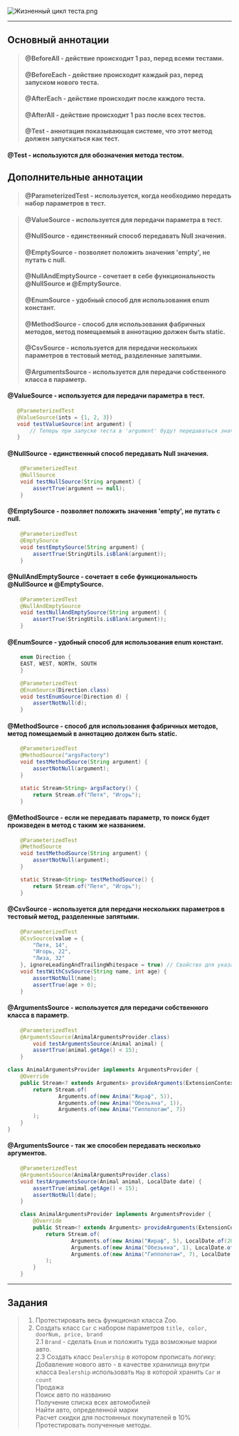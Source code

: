 ![Жизненный цикл теста.png](https://i.ibb.co/gwrNjmc/image.png)

---
## Основный аннотации
> #### @BeforeAll - действие происходит 1 раз, перед всеми тестами.
> #### @BeforeEach - действие происходит каждый раз, перед запуском нового теста.
> #### @AfterEach - действие происходит после каждого теста.
> #### @AfterAll - действие происходит 1 раз после всех тестов.
> #### @Test - аннотация показывающая системе, что этот метод должен запускаться как тест.
#### @Test - используются для обозначения метода тестом.

## Дополнительные аннотации
> #### @ParameterizedTest - используется, когда необходимо передать набор параметров в тест.

> #### @ValueSource - используется для передачи параметра в тест.
> #### @NullSource - единственный способ передавать Null значения.
> #### @EmptySource - позволяет положить значения 'empty', не путать с null.
> #### @NullAndEmptySource - сочетает в себе функциональность @NullSource и @EmptySource.
> #### @EnumSource - удобный способ для использования enum констант.
> #### @MethodSource - способ для использования фабричных методов, метод помещаемый в аннотацию должен быть static.
> #### @CsvSource - используется для передачи нескольких параметров в тестовый метод, разделенные запятыми.
> #### @ArgumentsSource - используется для передачи собственного класса в параметр.
#### @ValueSource - используется для передачи параметра в тест.

 ```java
    @ParameterizedTest
    @ValueSource(ints = {1, 2, 3})
    void testValueSource(int argument) {
        // Теперь при запуске теста в 'argument' будут передаваться значение от 1 до 3.
    }
```
#### @NullSource - единственный способ передавать Null значения.
```java
    @ParameterizedTest
    @NullSource
    void testNullSource(String argument) {
        assertTrue(argument == null);
    }
```
#### @EmptySource - позволяет положить значения 'empty', не путать с null.
```java
    @ParameterizedTest
    @EmptySource
    void testEmptySource(String argument) {
        assertTrue(StringUtils.isBlank(argument));
    }
```
#### @NullAndEmptySource - сочетает в себе функциональность @NullSource и @EmptySource.
```java
    @ParameterizedTest
    @NullAndEmptySource
    void testNullAndEmptySource(String argument) {
        assertTrue(StringUtils.isBlank(argument));
    }
```
#### @EnumSource - удобный способ для использования enum констант.
```java
    enum Direction {
    EAST, WEST, NORTH, SOUTH
    }

    @ParameterizedTest
    @EnumSource(Direction.class)
    void testEnumSource(Direction d) {
        assertNotNull(d);
    }
```
#### @MethodSource - способ для использования фабричных методов, метод помещаемый в аннотацию должен быть static.
```java
    @ParameterizedTest
    @MethodSource("argsFactory")
    void testMethodSource(String argument) {
        assertNotNull(argument);
    }

    static Stream<String> argsFactory() {
        return Stream.of("Петя", "Игорь");
    }
```
#### @MethodSource - если не передавать параметр, то поиск будет произведен в метод с таким же названием.
```java
    @ParameterizedTest
    @MethodSource
    void testMethodSource(String argument) {
        assertNotNull(argument);
    }

    static Stream<String> testMethodSource() {
        return Stream.of("Петя", "Игорь");
    }
```
#### @CsvSource - используется для передачи нескольких параметров в тестовый метод, разделенные запятыми.
```java
    @ParameterizedTest
    @CsvSource(value = {
        "Петя, 14",
        "Игорь, 22",
        "Лиза, 32"
    }, ignoreLeadingAndTrailingWhitespace = true) // Свойство для указания учитывать пробелы или нет
    void testWithCsvSource(String name, int age) {
        assertNotNull(name);
        assertTrue(age > 0);
    }
```
#### @ArgumentsSource - используется для передачи собственного класса в параметр.
```java
    @ParameterizedTest
    @ArgumentsSource(AnimalArgumentsProvider.class)
        void testArgumentsSource(Animal animal) {
        assertTrue(animal.getAge() < 15);
    }

class AnimalArgumentsProvider implements ArgumentsProvider {
    @Override
    public Stream<? extends Arguments> provideArguments(ExtensionContext context) {
        return Stream.of(
                Arguments.of(new Anima("Жираф", 5)),
                Arguments.of(new Anima("Обезьяна", 1)),
                Arguments.of(new Anima("Гиппопотам", 7))
        );
    }
}
```
#### @ArgumentsSource - так же способен передавать несколько аргументов.
```java
    @ParameterizedTest
    @ArgumentsSource(AnimalArgumentsProvider.class)
    void testArgumentsSource(Animal animal, LocalDate date) {
        assertTrue(animal.getAge() < 15);
        assertNotNull(date);
    }

    class AnimalArgumentsProvider implements ArgumentsProvider {
        @Override
        public Stream<? extends Arguments> provideArguments(ExtensionContext context) {
            return Stream.of(
                    Arguments.of(new Anima("Жираф", 5), LocalDate.of(2018, Month.APRIL, 10)),
                    Arguments.of(new Anima("Обезьяна", 1), LocalDate.of(2022, Month.SEPTEMBER, 22)),
                    Arguments.of(new Anima("Гиппопотам", 7), LocalDate.of(2016, Month.JULY, 5))
            );
        }
    }
```

---
## Задания
> 1. Протестировать весь функционал класса Zoo.
> 2. Создать класс `Car` с набором параметров `title, color, doorNum, price, brand`\
> 2.1 `Brand` - сделать `Enum` и положить туда возможные марки авто.\
> 2.3 Создать класс `Dealership` в котором прописать логику:\
> Добавление нового авто - в качестве хранилища внутри класса `Dealership` использовать `Map` в которой хранить `Car` и `count`\
> Продажа\
> Поиск авто по названию\
> Получение списка всех автомобилей\
> Найти авто, определенной марки\
> Расчет скидки для постоянных покупателей в 10%\
> Протестировать полученные методы.
